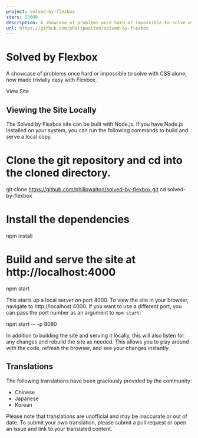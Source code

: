 ```yaml
---
project: solved-by-flexbox
stars: 13008
description: A showcase of problems once hard or impossible to solve with CSS alone, now made trivially easy with Flexbox.
url: https://github.com/philipwalton/solved-by-flexbox
---
```


Solved by Flexbox
=================

A showcase of problems once hard or impossible to solve with CSS alone, now made trivially easy with Flexbox.

View Site

Viewing the Site Locally
------------------------

The Solved by Flexbox site can be built with Node.js. If you have Node.js installed on your system, you can run the following commands to build and serve a local copy.

# Clone the git repository and cd into the cloned directory.
git clone https://github.com/philipwalton/solved-by-flexbox.git
cd solved-by-flexbox

# Install the dependencies
npm install

# Build and serve the site at http://localhost:4000
npm start

This starts up a local server on port 4000. To view the site in your browser, navigate to http://localhost:4000. If you want to use a different port, you can pass the port number as an argument to `npm start`:

npm start -- -p 8080

In addition to building the site and serving it locally, this will also listen for any changes and rebuild the site as needed. This allows you to play around with the code, refresh the browser, and see your changes instantly.

Translations
------------

The following translations have been graciously provided by the community:

-   Chinese
-   Japanese
-   Korean

Please note that translations are unofficial and may be inaccurate or out of date. To submit your own translation, please submit a pull request or open an issue and link to your translated content.
